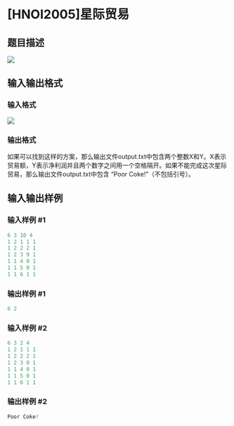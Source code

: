 # [HNOI2005]星际贸易

## 题目描述

![](https://cdn.luogu.com.cn/upload/pic/1361.png)

## 输入输出格式

### 输入格式

![](https://cdn.luogu.com.cn/upload/pic/1362.png)

### 输出格式

如果可以找到这样的方案，那么输出文件output.txt中包含两个整数X和Y。X表示贸易额，Y表示净利润并且两个数字之间用一个空格隔开。如果不能完成这次星际贸易，那么输出文件output.txt中包含 “Poor Coke!”（不包括引号）。

## 输入输出样例

### 输入样例 #1

```cpp
6 3 10 4
1 2 1 1 1
1 2 2 2 1
1 2 3 9 1
1 1 4 0 1
1 1 5 0 1
1 1 6 1 1

```
### 输出样例 #1

```cpp
6 2
```


### 输入样例 #2

```cpp
6 3 2 4
1 2 1 1 1
1 2 2 2 1
1 2 3 0 1
1 1 4 0 1
1 1 5 0 1
1 1 6 1 1

```
### 输出样例 #2

```cpp
Poor Coke!
```


